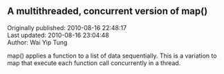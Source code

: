 ## A multithreaded, concurrent version of map()  
Originally published: 2010-08-16 22:48:17  
Last updated: 2010-08-16 23:04:48  
Author: Wai Yip Tung  
  
map() applies a function to a list of data sequentially. This is a variation to map that execute each function call concurrently in a thread.